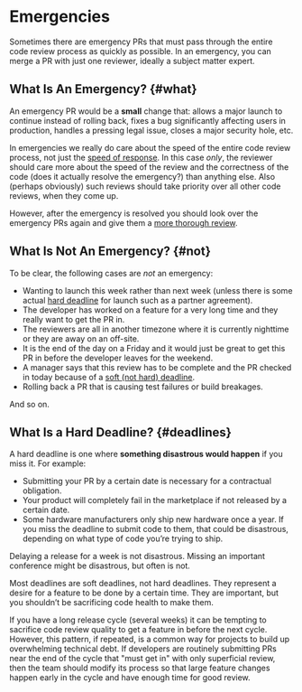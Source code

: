 # Emergencies

Sometimes there are emergency PRs that must pass through the entire code review
process as quickly as possible. In an emergency, you can merge a PR with just
one reviewer, ideally a subject matter expert.


## What Is An Emergency? {#what}

An emergency PR would be a **small** change that: allows a major launch to
continue instead of rolling back, fixes a bug significantly affecting users in
production, handles a pressing legal issue, closes a major security hole, etc.

In emergencies we really do care about the speed of the entire code review
process, not just the [speed of response](reviewer/speed.md). In this case
*only*, the reviewer should care more about the speed of the review and the
correctness of the code (does it actually resolve the emergency?) than anything
else. Also (perhaps obviously) such reviews should take priority over all other
code reviews, when they come up.

However, after the emergency is resolved you should look over the emergency PRs
again and give them a [more thorough review](reviewer/looking-for.md).

## What Is Not An Emergency? {#not}

To be clear, the following cases are *not* an emergency:

-   Wanting to launch this week rather than next week (unless there is some
    actual [hard deadline](#deadlines) for launch such as a partner agreement).
-   The developer has worked on a feature for a very long time and they really
    want to get the PR in.
-   The reviewers are all in another timezone where it is currently nighttime or
    they are away on an off-site.
-   It is the end of the day on a Friday and it would just be great to get this
    PR in before the developer leaves for the weekend.
-   A manager says that this review has to be complete and the PR checked in
    today because of a [soft (not hard) deadline](#deadlines).
-   Rolling back a PR that is causing test failures or build breakages.

And so on.

## What Is a Hard Deadline? {#deadlines}

A hard deadline is one where **something disastrous would happen** if you miss
it. For example:

-   Submitting your PR by a certain date is necessary for a contractual
    obligation.
-   Your product will completely fail in the marketplace if not released by a
    certain date.
-   Some hardware manufacturers only ship new hardware once a year. If you miss
    the deadline to submit code to them, that could be disastrous, depending on
    what type of code you’re trying to ship.

Delaying a release for a week is not disastrous. Missing an important conference
might be disastrous, but often is not.

Most deadlines are soft deadlines, not hard deadlines. They represent a desire
for a feature to be done by a certain time. They are important, but you
shouldn’t be sacrificing code health to make them.

If you have a long release cycle (several weeks) it can be tempting to sacrifice
code review quality to get a feature in before the next cycle. However, this
pattern, if repeated, is a common way for projects to build up overwhelming
technical debt. If developers are routinely submitting PRs near the end of the
cycle that "must get in" with only superficial review, then the team should
modify its process so that large feature changes happen early in the cycle and
have enough time for good review.
